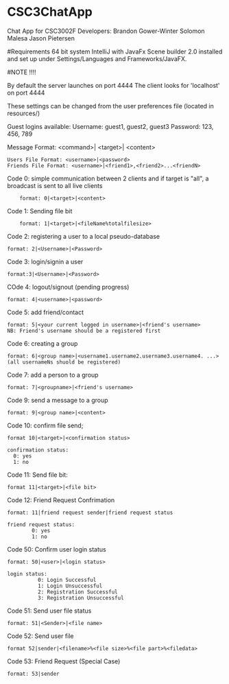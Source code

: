 # CSC3ChatApp
Chat App for CSC3002F
Developers:
Brandon Gower-Winter
Solomon Malesa
Jason Pietersen


#Requirements
64 bit system
IntelliJ with JavaFx Scene builder 2.0 installed and set up under Settings/Languages and Frameworks/JavaFX.

#NOTE !!!!

By default the server launches on port 4444
The client looks for 'localhost' on port 4444

These settings can be changed from the user preferences file (located in resources/)

Guest logins available:
  Username: guest1, guest2, guest3
  Password: 123, 456, 789

Message Format: \<command\>| \<target\>| \<content\>

    Users File Format: <username>|<password>
    Friends File Format: <username>|<friend1>,<friend2>...<friendN>

Code 0: simple communication between 2 clients and if target is "all", a broadcast is sent to all live clients

        format: 0|<target>|<content>

Code 1: Sending file bit

        format: 1|<target>|<fileName%totalfilesize>

Code 2: registering a user to a local pseudo-database

    format: 2|<Username>|<Password>

Code 3: login/signin a user

    format:3|<Username>|<Password>

COde 4: logout/signout (pending progress)

    format: 4|<username>|<password>

Code 5: add friend/contact

    format: 5|<your current logged in username>|<friend's username>
    NB: Friend's username should be a registered first

Code 6: creating a group

    format: 6|<group name>|<username1.username2.username3.username4. ...>
    (all usernameNs shuold be registered)


Code 7: add a person to a group

    format: 7|<groupname>|<friend's username>


Code 9: send a message to a group

    format: 9|<group name>|<content>

Code 10: confirm file send;

    format 10|<target>|<confirmation status>

    confirmation status:
      0: yes
      1: no

Code 11: Send file bit:

    format 11|<target>|<file bit>

Code 12: Friend Request Confrimation

    format: 11|friend request sender|friend request status

    friend request status:
            0: yes
            1: no

Code 50: Confirm user login status

    format: 50|<user>|<login status>

    login status:
              0: Login Successful
              1: Login Unsuccessful
              2: Registration Successful
              3: Registration Unsuccessful

Code 51: Send user file status

    format: 51|<Sender>|<file name>

Code 52: Send user file
    
    format 52|sender|<filename>%<file size>%<file part>%<filedata>

Code 53: Friend Request (Special Case)

    format: 53|sender